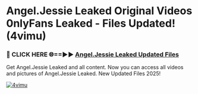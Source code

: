 # Angel.Jessie Leaked Original Videos 0nlyFans Leaked - Files Updated! (4vimu)

<h3>🔴 CLICK HERE 🌐==►► <a href="https://tinyurl.com/ehrbuxhb" rel="nofollow">Angel.Jessie Leaked Updated Files</a></h3>

Get Angel.Jessie Leaked and all content. Now you can access all videos and pictures of Angel.Jessie Leaked. New Updated Files 2025!

[![4vimu](https://i.imgur.com/lVYEuWS.gif)](https://tinyurl.com/ehrbuxhb)
